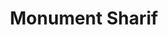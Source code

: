 ---
pid: LS186
title: Monument Sharif
location_transcription: Bouvier Street
zipcode: '19132'
outside_phl: 
neighborhood: Strawberry Mansion
age: '9'
age_range: 6-13
instagram: 
image_file_name: LS_186.jpg
proposal_transcription: My monument is about me. Because I am awesomness
topic: 
topic_summary: 
type: Sculpture Statue
keywords_other: 
credit: Sharif
image_labels: |-
  -me
  2008-
twitter: 
facebook: 
permalink: "/monuments/ls186/"
layout: item-page
---